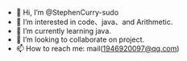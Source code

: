 - 👋 Hi, I’m @StephenCurry-sudo
- 👀 I’m interested in code、java、and Arithmetic.
- 🌱 I’m currently learning java.
- 💞️ I’m looking to collaborate on project.
- 📫 How to reach me: mail(1946920097@qq.com)

<!---
StephenCurry-sudo/StephenCurry-sudo is a ✨ special ✨ repository because its `README.md` (this file) appears on your GitHub profile.
You can click the Preview link to take a look at your changes.
--->
